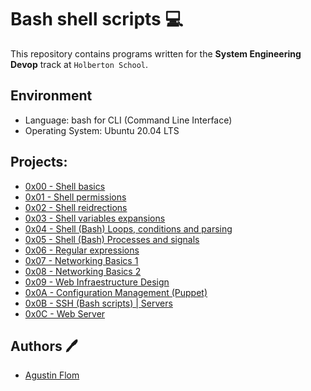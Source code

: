 # Bash shell scripts :computer:

This repository contains programs written for the **System Engineering Devop** track at `Holberton School`. 

## Environment 
* Language: bash for CLI (Command Line Interface)
* Operating System: Ubuntu 20.04 LTS 

## Projects:

* [0x00 - Shell basics](./0x00-shell_basics)
* [0x01 - Shell permissions](./0x01-shell_permissions)
* [0x02 - Shell reidrections](./0x02-shell_redirections)
* [0x03 - Shell variables expansions](./0x03-shell_variables_expansions)
* [0x04 - Shell (Bash) Loops, conditions and parsing](./0x04-loops_conditions_and_parsing)
* [0x05 - Shell (Bash) Processes and signals](./0x05-processes_and_signals)
* [0x06 - Regular expressions](./0x06-regular_expressions)
* [0x07 - Networking Basics 1](./0x07-networking_basics)
* [0x08 - Networking Basics 2](./0x08-networking_basics_2)
* [0x09 - Web Infraestructure Design](./0x09-web_infrastructure_design)
* [0x0A - Configuration Management (Puppet)](./0x0A-configuration_management)
* [0x0B - SSH (Bash scripts) | Servers](./0x0B-ssh)
* [0x0C - Web Server](./0x0C-web_server)

## Authors :pen:

* [Agustin Flom](https://www.linkedin.com/in/agustin-f/)
